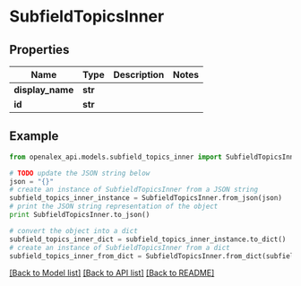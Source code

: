# SubfieldTopicsInner


## Properties
Name | Type | Description | Notes
------------ | ------------- | ------------- | -------------
**display_name** | **str** |  | 
**id** | **str** |  | 

## Example

```python
from openalex_api.models.subfield_topics_inner import SubfieldTopicsInner

# TODO update the JSON string below
json = "{}"
# create an instance of SubfieldTopicsInner from a JSON string
subfield_topics_inner_instance = SubfieldTopicsInner.from_json(json)
# print the JSON string representation of the object
print SubfieldTopicsInner.to_json()

# convert the object into a dict
subfield_topics_inner_dict = subfield_topics_inner_instance.to_dict()
# create an instance of SubfieldTopicsInner from a dict
subfield_topics_inner_from_dict = SubfieldTopicsInner.from_dict(subfield_topics_inner_dict)
```
[[Back to Model list]](../README.md#documentation-for-models) [[Back to API list]](../README.md#documentation-for-api-endpoints) [[Back to README]](../README.md)


